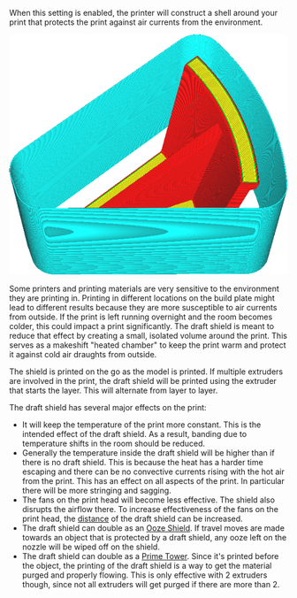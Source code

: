 When this setting is enabled, the printer will construct a shell around your print that protects the print against air currents from the environment.

![A draft shield is printed around the model](../images/draft_shield_enabled.png)

Some printers and printing materials are very sensitive to the environment they are printing in. Printing in different locations on the build plate might lead to different results because they are more susceptible to air currents from outside. If the print is left running overnight and the room becomes colder, this could impact a print significantly. The draft shield is meant to reduce that effect by creating a small, isolated volume around the print. This serves as a makeshift "heated chamber" to keep the print warm and protect it against cold air draughts from outside.

The shield is printed on the go as the model is printed. If multiple extruders are involved in the print, the draft shield will be printed using the extruder that starts the layer. This will alternate from layer to layer.

The draft shield has several major effects on the print:
* It will keep the temperature of the print more constant. This is the intended effect of the draft shield. As a result, banding due to temperature shifts in the room should be reduced.
* Generally the temperature inside the draft shield will be higher than if there is no draft shield. This is because the heat has a harder time escaping and there can be no convective currents rising with the hot air from the print. This has an effect on all aspects of the print. In particular there will be more stringing and sagging.
* The fans on the print head will become less effective. The shield also disrupts the airflow there. To increase effectiveness of the fans on the print head, the [distance](draft_shield_dist.md) of the draft shield can be increased.
* The draft shield can double as an [Ooze Shield](../dual/ooze_shield_enabled.md). If travel moves are made towards an object that is protected by a draft shield, any ooze left on the nozzle will be wiped off on the shield.
* The draft shield can double as a [Prime Tower](../dual/prime_tower_enable.md). Since it's printed before the object, the printing of the draft shield is a way to get the material purged and properly flowing. This is only effective with 2 extruders though, since not all extruders will get purged if there are more than 2.